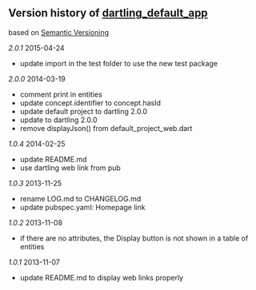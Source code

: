 ## Version history of [dartling_default_app](http://pub.dartlang.org/packages/dartling_default_app)

based on [Semantic Versioning](http://semver.org/)

*2.0.1* 2015-04-24

+ update import in the test folder to use the new test package

*2.0.0* 2014-03-19

+ comment print in entities
+ update concept.identifier to concept.hasId
+ update default project to dartling 2.0.0
+ update to dartling 2.0.0
+ remove displayJson() from default_project_web.dart

*1.0.4* 2014-02-25

+ update README.md
+ use dartling web link from pub

*1.0.3* 2013-11-25

+ rename LOG.md to CHANGELOG.md
+ update pubspec.yaml: Homepage link

*1.0.2* 2013-11-08

+ if there are no attributes, the Display button is not shown in
  a table of entities

*1.0.1* 2013-11-07

+ update README.md to display web links properly

